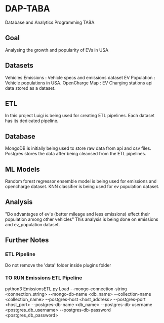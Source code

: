 # DAP-TABA
Database and Analytics Programming TABA

## Goal
Analysing the growth and popularity of EVs in USA.

## Datasets
Vehicles Emissions : Vehicle specs and emissions dataset
EV Population : Vehicle populations in USA.
OpenCharge Map : EV Charging stations api data stored as a dataset.

## ETL
In this project Luigi is being used for creating ETL pipelines.
Each dataset has its dedicated pipeline.

## Database
MongoDB is initially being used to store raw data from api and csv files.
Postgres stores the data after being cleansed from the ETL pipelines.

## ML Models
Random forest regressor ensemble model is being used for emissions and opencharge dataset.
KNN classifier is being used for ev population dataset.

## Analysis
"Do advantages of ev's (better mileage and less emissions) effect their population among other vehicles"
This analysis is being done on emissions and ev_population dataset.

## Further Notes 
### ETL Pipeline
Do not remove the 'data' folder inside plugins folder

### TO RUN Emissions ETL Pipeline
python3 EmissionsETL.py Load  --mongo-connection-string <connection_string> --mongo-db-name <db_name> --collection-name <collection_name> --postgres-host <host_address> --postgres-port <host_port>  --postgres-db-name <db_name> --postgres-db-username <postgres_db_username> --postgres-db-password <postgres_db_password>
